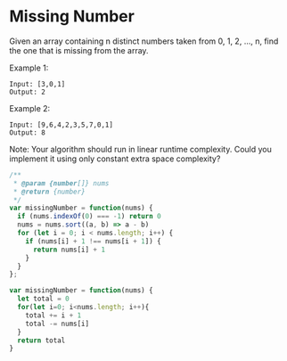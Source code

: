 # Missing Number

Given an array containing n distinct numbers taken from 0, 1, 2, ..., n, find the one that is missing from the array.

Example 1:

    Input: [3,0,1]
    Output: 2

Example 2:

    Input: [9,6,4,2,3,5,7,0,1]
    Output: 8

Note:
Your algorithm should run in linear runtime complexity. Could you implement it using only constant extra space complexity?


```JavaScript
/**
 * @param {number[]} nums
 * @return {number}
 */
var missingNumber = function(nums) {
  if (nums.indexOf(0) === -1) return 0
  nums = nums.sort((a, b) => a - b)
  for (let i = 0; i < nums.length; i++) {
    if (nums[i] + 1 !== nums[i + 1]) {
      return nums[i] + 1
    }
  }
};

var missingNumber = function(nums) {
  let total = 0
  for(let i=0; i<nums.length; i++){
    total += i + 1
    total -= nums[i] 
  }
  return total
}
```